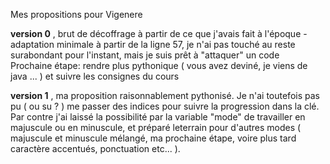 Mes propositions pour Vigenere

**version 0** , brut de décoffrage à partir de ce que j'avais fait à l'époque - adaptation minimale à partir de la ligne 57, je n'ai pas touché au reste surabondant pour l'instant, mais je suis prêt à "attaquer" un code  
Prochaine étape: rendre plus pythonique ( vous avez deviné, je viens de java ... ) et suivre les consignes du cours

**version 1** , ma proposition raisonnablement pythonisé. Je n'ai toutefois pas pu ( ou su ? ) me passer des indices pour suivre la progression dans la clé. Par contre j'ai laissé la possibilité par la variable "mode" de travailler en majuscule ou en minuscule, et préparé leterrain pour d'autres modes ( majuscule et minuscule mélangé, ma prochaine étape, voire plus tard caractère accentués, ponctuation etc... ).

